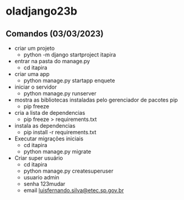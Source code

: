 # oladjango23b

## Comandos (03/03/2023)
- criar um projeto
    - python -m django startproject itapira
- entrar na pasta do manage.py
    - cd itapira
- criar uma app
    - python manage.py startapp enquete
- iniciar o servidor
    - python manage.py runserver
- mostra as bibliotecas instaladas pelo gerenciador de pacotes pip
    - pip freeze
- cria a lista de dependencias
    - pip freeze > requirements.txt
- instala as dependencias
    - pip install -r requirements.txt
- Executar migrações iniciais
    - cd itapira
    - python manage.py migrate
- Criar super usuário
    - cd itapira
    - python manage.py createsuperuser
    - usuario admin
    - senha 123mudar
    - email luisfernando.silva@etec.sp.gov.br